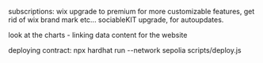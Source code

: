 subscriptions:
wix upgrade to premium for more customizable features, get rid of wix brand mark etc...
sociableKIT upgrade, for autoupdates.


look at the charts - linking data
content for the website

deploying contract: npx hardhat run --network sepolia scripts/deploy.js